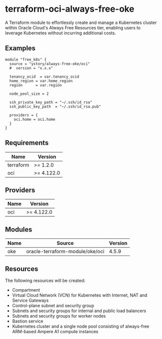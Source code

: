 # terraform-oci-always-free-oke

A Terraform module to effortlessly create and manage a Kubernetes cluster within Oracle Cloud's Always Free Resources
tier, enabling users to leverage Kubernetes without incurring additional costs.

## Examples

```hcl
module "free_k8s" {
  source = "ystory/always-free-oke/oci"
  #  version = "x.x.x"

  tenancy_ocid  = var.tenancy_ocid
  home_region = var.home_region
  region      = var.region

  node_pool_size = 2

  ssh_private_key_path = "~/.ssh/id_rsa"
  ssh_public_key_path  = "~/.ssh/id_rsa.pub"

  providers = {
    oci.home = oci.home
  }
}
```

## Requirements

| Name      | Version    |
|-----------|------------|
| terraform | >= 1.2.0   |
| oci       | >= 4.122.0 |

## Providers

| Name | Version    |
|------|------------|
| oci  | >= 4.122.0 |

## Modules

| Name | Source                          | Version |
|------|---------------------------------|---------|
| oke  | oracle-terraform-module/oke/oci | 4.5.9   |

## Resources

The following resources will be created:

* Compartment
* Virtual Cloud Network (VCN) for Kubernetes with Internet, NAT and Service Gateways
* Control-plane subnet and security group
* Subnets and security groups for internal and public load balancers
* Subnets and security groups for worker nodes
* Bastion service
* Kubernetes cluster and a single node pool consisting of always-free ARM-based Ampere A1 compute instances
